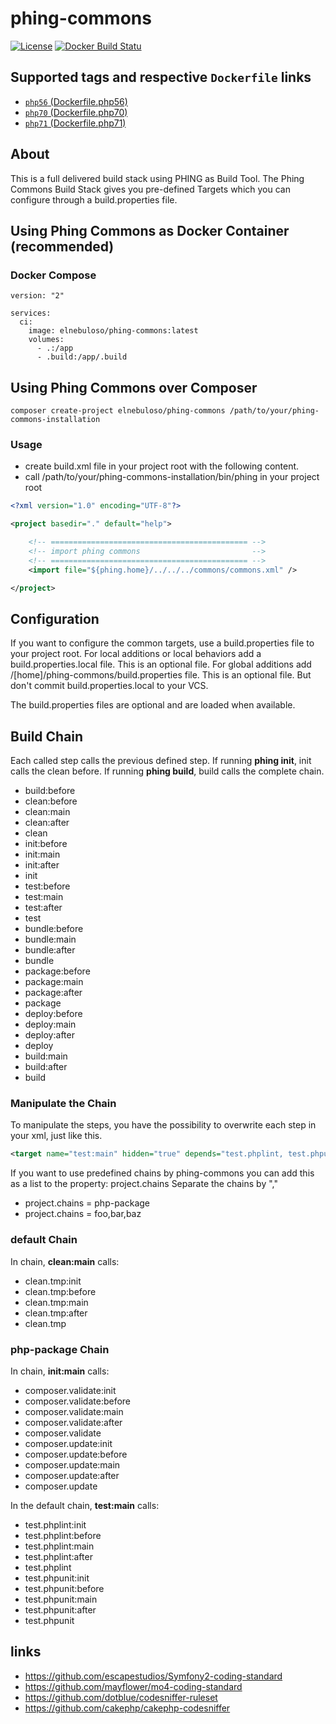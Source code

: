 # phing-commons

[![License](https://poser.pugx.org/elnebuloso/phing-commons/license)](https://packagist.org/packages/elnebuloso/phing-commons)
[![Docker Build Statu](https://img.shields.io/docker/build/elnebuloso/phing-commons.svg)](https://hub.docker.com/r/elnebuloso/phing-commons/builds/)

## Supported tags and respective `Dockerfile` links

- [`php56` (Dockerfile.php56)](https://github.com/elnebuloso/phing-commons/blob/master/Dockerfile.php56)
- [`php70` (Dockerfile.php70)](https://github.com/elnebuloso/phing-commons/blob/master/Dockerfile.php70)
- [`php71` (Dockerfile.php71)](https://github.com/elnebuloso/phing-commons/blob/master/Dockerfile.php71)

## About

This is a full delivered build stack using PHING as Build Tool. The Phing Commons Build Stack gives you pre-defined Targets which you can configure
through a build.properties file.

## Using Phing Commons as Docker Container (recommended)

### Docker Compose

```
version: "2"

services:
  ci:
    image: elnebuloso/phing-commons:latest
    volumes:
      - .:/app
      - .build:/app/.build
```

## Using Phing Commons over Composer

```
composer create-project elnebuloso/phing-commons /path/to/your/phing-commons-installation
```

### Usage

- create build.xml file in your project root with the following content.
- call /path/to/your/phing-commons-installation/bin/phing in your project root



``` xml
<?xml version="1.0" encoding="UTF-8"?>

<project basedir="." default="help">

    <!-- ============================================ -->
    <!-- import phing commons                         -->
    <!-- ============================================ -->
    <import file="${phing.home}/../../../commons/commons.xml" />

</project>
```

## Configuration

If you want to configure the common targets, use a build.properties file to your project root.
For local additions or local behaviors add a build.properties.local file. This is an optional file.
For global additions add /[home]/phing-commons/build.properties file. This is an optional file.
But don't commit build.properties.local to your VCS.

The build.properties files are optional and are loaded when available.

## Build Chain

Each called step calls the previous defined step.
If running **phing init**, init calls the clean before.
If running **phing build**, build calls the complete chain.

 * build:before
 * clean:before
 * clean:main
 * clean:after
 * clean
 * init:before
 * init:main
 * init:after
 * init
 * test:before
 * test:main
 * test:after
 * test
 * bundle:before
 * bundle:main
 * bundle:after
 * bundle
 * package:before
 * package:main
 * package:after
 * package
 * deploy:before
 * deploy:main
 * deploy:after
 * deploy
 * build:main
 * build:after
 * build

### Manipulate the Chain

To manipulate the steps, you have the possibility to overwrite each step in your xml, just like this.

``` xml
<target name="test:main" hidden="true" depends="test.phplint, test.phpunit" />
```

If you want to use predefined chains by phing-commons you can add this as a list to the property: project.chains
Separate the chains by ","

 * project.chains = php-package
 * project.chains = foo,bar,baz

### default Chain

In chain, **clean:main** calls:

 * clean.tmp:init
 * clean.tmp:before
 * clean.tmp:main
 * clean.tmp:after
 * clean.tmp

### php-package Chain

In chain, **init:main** calls:

 * composer.validate:init
 * composer.validate:before
 * composer.validate:main
 * composer.validate:after
 * composer.validate
 * composer.update:init
 * composer.update:before
 * composer.update:main
 * composer.update:after
 * composer.update

In the default chain, **test:main** calls:

 * test.phplint:init
 * test.phplint:before
 * test.phplint:main
 * test.phplint:after
 * test.phplint
 * test.phpunit:init
 * test.phpunit:before
 * test.phpunit:main
 * test.phpunit:after
 * test.phpunit

## links

- https://github.com/escapestudios/Symfony2-coding-standard
- https://github.com/mayflower/mo4-coding-standard
- https://github.com/dotblue/codesniffer-ruleset
- https://github.com/cakephp/cakephp-codesniffer